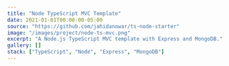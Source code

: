```yaml
---
title: "Node TypeScript MVC Template"
date: 2021-01-01T00:00:00-05:00
source: "https://github.com/jahidanowar/ts-node-starter"
image: "/images/project/node-ts-mvc.png"
excerpt: "A Node.js TypeScript MVC template with Express and MongoDB."
gallery: []
stack: ["TypeScript", "Node", "Express", "MongoDB"]
---
```

